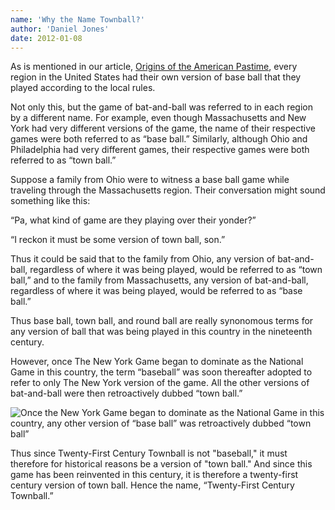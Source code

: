 ```yaml
---
name: 'Why the Name Townball?'
author: 'Daniel Jones'
date: 2012-01-08
---
```


As is mentioned in our article, [Origins of the American Pastime](/history/origins-of-the-pastime), every region in the United States had their own version of base ball that they played according to the local rules.

Not only this, but the game of bat-and-ball was referred to in each region by a different name. For example, even though Massachusetts and New York had very different versions of the game, the name of their respective games were both referred to as “base ball.” Similarly, although Ohio and Philadelphia had very different games, their respective games were both referred to as “town ball.”

Suppose a family from Ohio were to witness a base ball game while traveling through the Massachusetts region. Their conversation might sound something like this:

“Pa, what kind of game are they playing over their yonder?”

“I reckon it must be some version of town ball, son.”

Thus it could be said that to the family from Ohio, any version of bat-and-ball, regardless of where it was being played, would be referred to as “town ball,” and to the family from Massachusetts, any version of bat-and-ball, regardless of where it was being played, would be referred to as “base ball.”

Thus base ball, town ball, and round ball are really synonomous terms for any version of ball that was being played in this country in the nineteenth century.

However, once The New York Game began to dominate as the National Game in this country, the term “baseball” was soon thereafter adopted to refer to only The New York version of the game. All the other versions of bat-and-ball were then retroactively dubbed “town ball.”

![Once the New York Game began to dominate as the National Game in this country, any other version of “base ball” was retroactively dubbed “town ball”](/content/name-vintage.jpg)

Thus since Twenty-First Century Townball is not "baseball," it must therefore for historical reasons be a version of "town ball." And since this game has been reinvented in this century, it is therefore a twenty-first century version of town ball. Hence the name, “Twenty-First Century Townball.”
